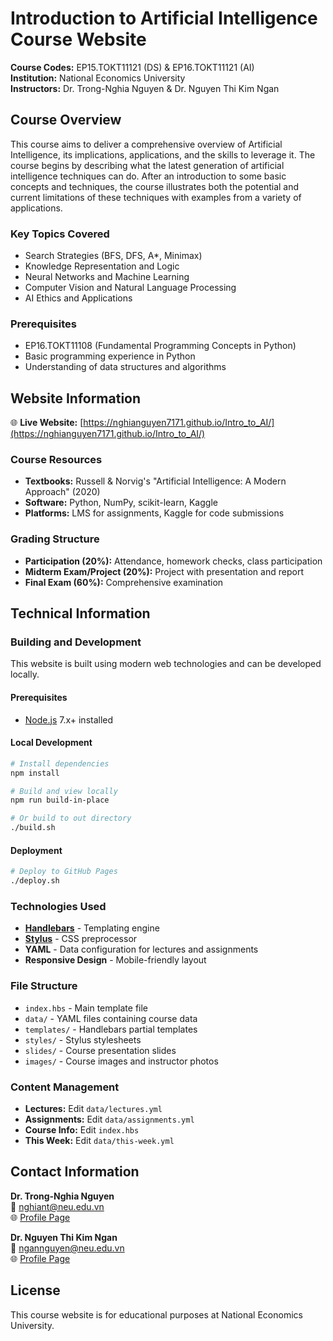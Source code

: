 # Introduction to Artificial Intelligence Course Website

**Course Codes:** EP15.TOKT11121 (DS) & EP16.TOKT11121 (AI)  
**Institution:** National Economics University  
**Instructors:** Dr. Trong-Nghia Nguyen & Dr. Nguyen Thi Kim Ngan

## Course Overview

This course aims to deliver a comprehensive overview of Artificial Intelligence, its implications, applications, and the skills to leverage it. The course begins by describing what the latest generation of artificial intelligence techniques can do. After an introduction to some basic concepts and techniques, the course illustrates both the potential and current limitations of these techniques with examples from a variety of applications.

### Key Topics Covered
- Search Strategies (BFS, DFS, A*, Minimax)
- Knowledge Representation and Logic
- Neural Networks and Machine Learning
- Computer Vision and Natural Language Processing
- AI Ethics and Applications

### Prerequisites
- EP16.TOKT11108 (Fundamental Programming Concepts in Python)
- Basic programming experience in Python
- Understanding of data structures and algorithms

## Website Information

🌐 **Live Website:** [https://nghianguyen7171.github.io/Intro_to_AI/](https://nghianguyen7171.github.io/Intro_to_AI/)

### Course Resources
- **Textbooks:** Russell & Norvig's "Artificial Intelligence: A Modern Approach" (2020)
- **Software:** Python, NumPy, scikit-learn, Kaggle
- **Platforms:** LMS for assignments, Kaggle for code submissions

### Grading Structure
- **Participation (20%):** Attendance, homework checks, class participation
- **Midterm Exam/Project (20%):** Project with presentation and report
- **Final Exam (60%):** Comprehensive examination

## Technical Information

### Building and Development

This website is built using modern web technologies and can be developed locally.

#### Prerequisites
- [Node.js](https://nodejs.org/) 7.x+ installed

#### Local Development
```bash
# Install dependencies
npm install

# Build and view locally
npm run build-in-place

# Or build to out directory
./build.sh
```

#### Deployment
```bash
# Deploy to GitHub Pages
./deploy.sh
```

### Technologies Used
- **[Handlebars](http://handlebarsjs.com/)** - Templating engine
- **[Stylus](https://learnboost.github.io/stylus/)** - CSS preprocessor
- **YAML** - Data configuration for lectures and assignments
- **Responsive Design** - Mobile-friendly layout

### File Structure
- `index.hbs` - Main template file
- `data/` - YAML files containing course data
- `templates/` - Handlebars partial templates
- `styles/` - Stylus stylesheets
- `slides/` - Course presentation slides
- `images/` - Course images and instructor photos

### Content Management
- **Lectures:** Edit `data/lectures.yml`
- **Assignments:** Edit `data/assignments.yml`
- **Course Info:** Edit `index.hbs`
- **This Week:** Edit `data/this-week.yml`

## Contact Information

**Dr. Trong-Nghia Nguyen**  
📧 nghiant@neu.edu.vn  
🌐 [Profile Page](https://nghianguyen7171.github.io/)

**Dr. Nguyen Thi Kim Ngan**  
📧 ngannguyen@neu.edu.vn  
🌐 [Profile Page](https://fda.neu.edu.vn/fda-members/ts-nguyen-thi-kim-ngan/)

## License

This course website is for educational purposes at National Economics University.
